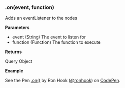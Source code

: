 ### .on(event, function)

Adds an eventListener to the nodes

**Parameters**

- event (String) The event to listen for
- function (Function) The function to execute

**Returns** 

Query Object

**Example**

<p data-height="359" data-theme-id="30862" data-slug-hash="RZZKwL" data-default-tab="js,result" data-user="ronhook" data-embed-version="2" data-pen-title=".on()" class="codepen">See the Pen <a href="https://codepen.io/ronhook/pen/RZZKwL/">.on()</a> by Ron Hook (<a href="https://codepen.io/ronhook">@ronhook</a>) on <a href="https://codepen.io">CodePen</a>.</p>
<script async src="https://production-assets.codepen.io/assets/embed/ei.js"> </script>
